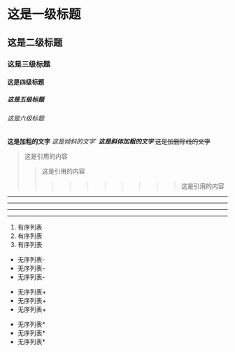 # 这是一级标题
## 这是二级标题
### 这是三级标题
#### 这是四级标题
##### 这是五级标题
###### 这是六级标题


**这是加粗的文字**
*这是倾斜的文字*`
***这是斜体加粗的文字***
~~这是加删除线的文字~~


>这是引用的内容
>>这是引用的内容
>>>>>>>>>>这是引用的内容

---
----
***
*****


1. 有序列表
2. 有序列表
3. 有序列表


- 无序列表-
- 无序列表-
- 无序列表-


+ 无序列表+
+ 无序列表+
+ 无序列表+

* 无序列表*
* 无序列表*
* 无序列表*